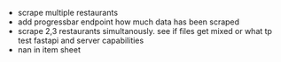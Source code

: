 - scrape multiple restaurants
- add progressbar endpoint how much data has been scraped
- scrape 2,3 restaurants simultanously. see if files get mixed or what tp test fastapi and server capabilities
- nan in item sheet